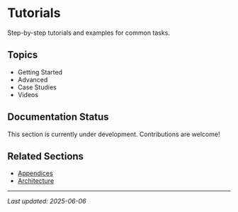 # Tutorials

Step-by-step tutorials and examples for common tasks.

## Topics

- Getting Started
- Advanced
- Case Studies
- Videos

## Documentation Status

This section is currently under development. Contributions are welcome!

## Related Sections

- [Appendices](../12-appendices/README.md)
- [Architecture](../02-architecture/README.md)

---

*Last updated: 2025-06-06*
